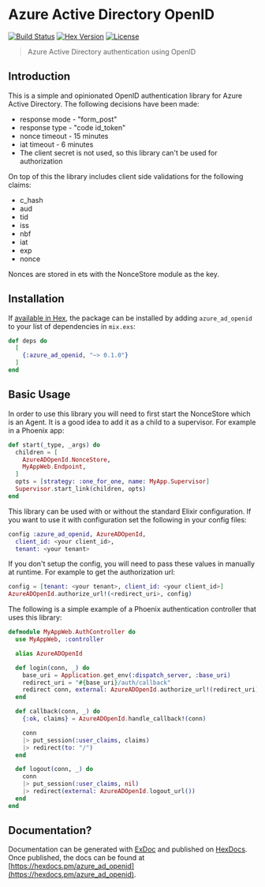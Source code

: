 # Azure Active Directory OpenID

[![Build Status][travis-img]][travis] [![Hex Version][hex-img]][hex] [![License][license-img]][license]

[travis-img]: https://travis-ci.org/whossname/azure_ad_openid.svg?branch=master
[travis]: https://travis-ci.org/whossname/azure_ad_openid
[hex-img]: https://img.shields.io/hexpm/v/azure_ad_openid.svg
[hex]: https://hex.pm/packages/azure_ad_openid
[license-img]: http://img.shields.io/badge/license-MIT-brightgreen.svg
[license]: http://opensource.org/licenses/MIT


> Azure Active Directory authentication using OpenID

## Introduction

This is a simple and opinionated OpenID authentication library for Azure Active Directory. The following decisions have been made:

- response mode - "form_post"
- response type - "code id_token"
- nonce timeout - 15 minutes
- iat timeout - 6 minutes
- The client secret is not used, so this library can't be used for authorization

On top of this the library includes client side validations for the following claims:
- c_hash
- aud
- tid
- iss
- nbf
- iat
- exp
- nonce

Nonces are stored in ets with the NonceStore module as the key.

## Installation

If [available in Hex](https://hex.pm/docs/publish), the package can be installed
by adding `azure_ad_openid` to your list of dependencies in `mix.exs`:

```elixir
def deps do
  [
    {:azure_ad_openid, "~> 0.1.0"}
  ]
end
```

## Basic Usage

In order to use this library you will need to first start the NonceStore which is an Agent. It is a good idea to add it as a child to a supervisor. For example in a Phoenix app:

```elixir
def start(_type, _args) do
  children = [
    AzureADOpenId.NonceStore,
    MyAppWeb.Endpoint,
  ]
  opts = [strategy: :one_for_one, name: MyApp.Supervisor]
  Supervisor.start_link(children, opts)
end
```

This library can be used with or without the standard Elixir configuration. If you want to use it with configuration set the following in your config files:

```elixir
config :azure_ad_openid, AzureADOpenId,
  client_id: <your client_id>,
  tenant: <your tenant>
```

If you don't setup the config, you will need to pass these values in manually at runtime. For example to get the authorization url:

```elixir
config = [tenant: <your tenant>, client_id: <your client_id>]
AzureADOpenId.authorize_url!(<redirect_uri>, config)
```

The following is a simple example of a Phoenix authentication controller that uses this library:

```elixir
defmodule MyAppWeb.AuthController do
  use MyAppWeb, :controller

  alias AzureADOpenId

  def login(conn, _) do
    base_uri = Application.get_env(:dispatch_server, :base_uri)
    redirect_uri = "#{base_uri}/auth/callback"
    redirect conn, external: AzureADOpenId.authorize_url!(redirect_uri)
  end

  def callback(conn, _) do
    {:ok, claims} = AzureADOpenId.handle_callback!(conn)

    conn
    |> put_session(:user_claims, claims)
    |> redirect(to: "/")
  end

  def logout(conn, _) do
    conn
    |> put_session(:user_claims, nil)
    |> redirect(external: AzureADOpenId.logout_url())
  end
end
```

## Documentation?

Documentation can be generated with [ExDoc](https://github.com/elixir-lang/ex_doc)
and published on [HexDocs](https://hexdocs.pm). Once published, the docs can
be found at [https://hexdocs.pm/azure_ad_openid](https://hexdocs.pm/azure_ad_openid).

